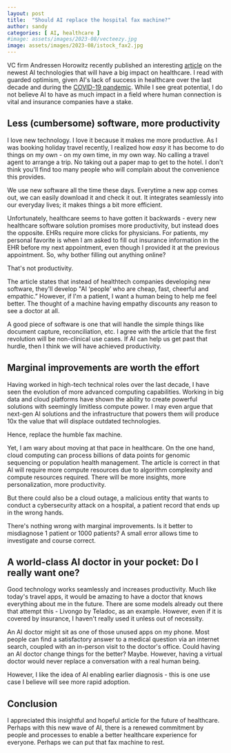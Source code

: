 ```yaml
---
layout: post
title:  "Should AI replace the hospital fax machine?"
author: sandy
categories: [ AI, healthcare ]
#image: assets/images/2023-08/vecteezy.jpg
image: assets/images/2023-08/istock_fax2.jpg
---
```


VC firm Andressen Horowitz recently published an interesting [article](https://a16z.com/2023/08/02/where-will-ai-have-the-biggest-impact-healthcare/) on the newest AI technologies that will have a big impact on healthcare.  I read with guarded optimism, given AI's lack of success in healthcare over the last decade and during the [COVID-19 pandemic](https://hbr.org/2022/03/why-ai-failed-to-live-up-to-its-potential-during-the-pandemic).  While I see great potential, I do not believe AI to have as much impact in a field where human connection is vital and insurance companies have a stake.

## Less (cumbersome) software, more productivity
I love new technology.  I love it because it makes me more productive.  As I was booking holiday travel recently, I realized how *easy* it has become to do things on my own - on my own time, in my own way.  No calling a travel agent to arrange a trip.  No taking out a paper map to get to the hotel.  I don't think you'll find too many people who will complain about the convenience this provides.

We use new software all the time these days.  Everytime a new app comes out, we can easily download it and check it out.  It integrates seamlessly into our everyday lives; it makes things a bit more efficient.

Unfortunately, healthcare seems to have gotten it backwards -
every new healthcare software solution promises more productivity, but instead does the opposite.  EHRs require more clicks for physicians.  For patients, my personal favorite is when I am asked to fill out insurance information in the EHR before my next appointment, even though I provided it at the previous appointment.  So, why bother filling out anything online?

That's not productivity.

The article states that instead of healthtech companies developing new software, they'll develop "AI ‘people’ who are cheap, fast, cheerful and empathic.”  However, if I'm a patient, I want a human being to help me feel better.  The thought of a machine having empathy discounts any reason to see a doctor at all.

A good piece of software is one that will handle the simple things like document capture, reconciliation, etc.  I agree with the article that the first revolution will be non-clinical use cases.  If AI can help us get past that hurdle, then I think we will have achieved productivity.


## Marginal improvements are worth the effort
Having worked in high-tech technical roles over the last decade, I have seen the evolution of more advanced computing capabilities.  Working in big data and cloud platforms have shown the ability to create powerful solutions with seemingly limitless compute power.  I may even argue that next-gen AI solutions and the infrastructure that powers them will produce 10x the value that will displace outdated technologies.

Hence, replace the humble fax machine.

Yet, I am wary about moving at that pace in healthcare.  On the one hand, cloud computing can process billions of data points for genomic sequencing or population health management.  The article is correct in that AI will require more compute resources due to algorithm complexity and compute resources required.  There will be more insights, more personalization, more productivity.  

But there could also be a cloud outage, a malicious entity that wants to conduct a cybersecurity attack on a hospital, a patient record that ends up in the wrong hands.

There's nothing wrong with marginal improvements.  Is it better to misdiagnose 1 patient or 1000 patients?  A small error allows time to investigate and course correct.


## A world-class AI doctor in your pocket: Do I really want one?
Good technology works seamlessly and increases productivity.  Much like today's travel apps, it would be amazing to have a doctor that knows everything about me in the future.  There are some models already out there that attempt this - Livongo by Teladoc, as an example.  However, even if it is covered by insurance, I haven't really used it unless out of necessity.  

An AI doctor might sit as one of those unused apps on my phone.  Most people can find a satisfactory answer to a medical question via an internet search, coupled with an in-person visit to the doctor's office.  Could having an AI doctor change things for the better?  Maybe.  However, having a virtual doctor would never replace a conversation with a real human being.

However, I like the idea of AI enabling earlier diagnosis - this is one use case I believe will see more rapid adoption. 

## Conclusion

I appreciated this insightful and hopeful article for the future of healthcare.  Perhaps with this new wave of AI, there is a renewed commitment by people and processes to enable a better healthcare experience for everyone.  Perhaps we can put that fax machine to rest.